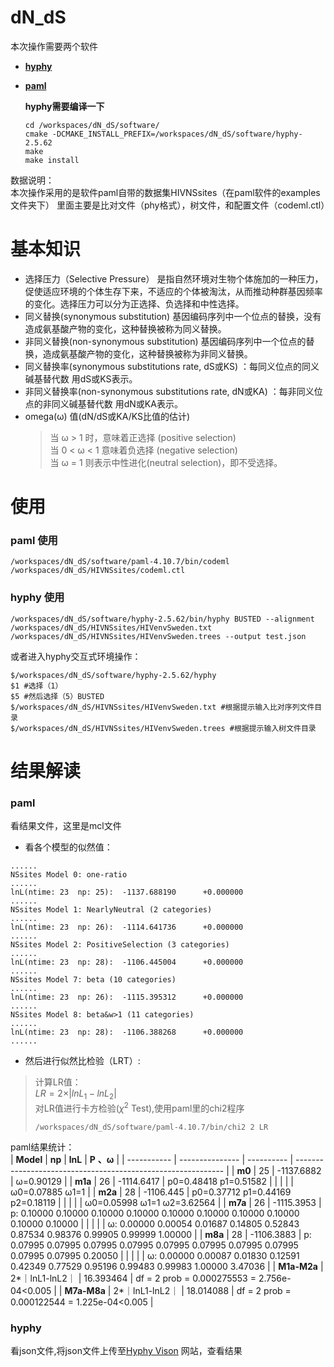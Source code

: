 # dN_dS
本次操作需要两个软件

- **[hyphy](https://github.com/veg/hyphy/releases)**  
- **[paml](https://github.com/abacus-gene/paml/releases)**

  **hyphy需要编译一下**
  ```shell
  cd /workspaces/dN_dS/software/
  cmake -DCMAKE_INSTALL_PREFIX=/workspaces/dN_dS/software/hyphy-2.5.62
  make
  make install
  ```

数据说明：  
    本次操作采用的是软件paml自带的数据集HIVNSsites（在paml软件的examples文件夹下） 里面主要是比对文件（phy格式），树文件，和配置文件（codeml.ctl）

# 基本知识  
- 选择压力（Selective Pressure） 是指自然环境对生物个体施加的一种压力，促使适应环境的个体生存下来，不适应的个体被淘汰，从而推动种群基因频率的变化。选择压力可以分为正选择、负选择和中性选择。  
- 同义替换(synonymous substitution) 基因编码序列中一个位点的替换，没有造成氨基酸产物的变化，这种替换被称为同义替换。  
- 非同义替换(non-synonymous substitution) 基因编码序列中一个位点的替换，造成氨基酸产物的变化，这种替换被称为非同义替换。  
- 同义替换率(synonymous substitutions rate, dS或KS) ：每同义位点的同义碱基替代数 用dS或KS表示。  
- 非同义替换率(non-synonymous substitutions rate, dN或KA) ：每非同义位点的非同义碱基替代数 用dN或KA表示。  
- omega(ω) 值(dN/dS或KA/KS比值的估计)  
    >当 ω > 1 时，意味着正选择 (positive selection)  
    >当 0 < ω < 1 意味着负选择 (negative selection)  
    >当 ω = 1 则表示中性进化(neutral selection)，即不受选择。  

# 使用
### paml 使用
```shell
/workspaces/dN_dS/software/paml-4.10.7/bin/codeml /workspaces/dN_dS/HIVNSsites/codeml.ctl
```
### hyphy 使用
```shell
/workspaces/dN_dS/software/hyphy-2.5.62/bin/hyphy BUSTED --alignment /workspaces/dN_dS/HIVNSsites/HIVenvSweden.txt /workspaces/dN_dS/HIVNSsites/HIVenvSweden.trees --output test.json
```


或者进入hyphy交互式环境操作：
```shell
$/workspaces/dN_dS/software/hyphy-2.5.62/hyphy
$1 #选择（1）
$5 #然后选择（5）BUSTED
$/workspaces/dN_dS/HIVNSsites/HIVenvSweden.txt #根据提示输入比对序列文件目录
$/workspaces/dN_dS/HIVNSsites/HIVenvSweden.trees #根据提示输入树文件目录
```

# 结果解读
### paml
看结果文件，这里是mcl文件
- 看各个模型的似然值：
```shell
......
NSsites Model 0: one-ratio
......
lnL(ntime: 23  np: 25):  -1137.688190      +0.000000
......
NSsites Model 1: NearlyNeutral (2 categories)
......
lnL(ntime: 23  np: 26):  -1114.641736      +0.000000
......
NSsites Model 2: PositiveSelection (3 categories)
......
lnL(ntime: 23  np: 28):  -1106.445004      +0.000000
......
NSsites Model 7: beta (10 categories)
......
lnL(ntime: 23  np: 26):  -1115.395312      +0.000000
......
NSsites Model 8: beta&w>1 (11 categories)
......
lnL(ntime: 23  np: 28):  -1106.388268      +0.000000
......
```
- 然后进行似然比检验（LRT）:
> 计算LR值：    
> $LR = 2 \times \rvert lnL_1-lnL_2 \rvert$  
> 对LR值进行卡方检验($\chi^2$ Test),使用paml里的chi2程序
> ```shell
> /workspaces/dN_dS/software/paml-4.10.7/bin/chi2 2 LR
> ```
paml结果统计：  
| **Model**   | **np**          | **lnL**    | **P** **、ω**                                                |
| ----------- | --------------- | ---------- | ------------------------------------------------------------ |
| **m0**      | 25              | -1137.6882 | ω=0.90129                                                    |
| **m1a**     | 26              | -1114.6417 | p0=0.48418  p1=0.51582                                       |
|             |                 |            | ω0=0.07885   ω1=1                                            |
| **m2a**     | 28              | -1106.445  | p0=0.37712    p1=0.44169   p2=0.18119                        |
|             |                 |            | ω0=0.05998   ω1=1    ω2=3.62564                              |
| **m7a**     | 26              | -1115.3953 | p: 0.10000   0.10000 0.10000 0.10000   0.10000 0.10000 0.10000   0.10000 0.10000 0.10000 |
|             |                 |            | ω:   0.00000 0.00054 0.01687   0.14805 0.52843 0.87534   0.98376 0.99905 0.99999   1.00000 |
| **m8a**     | 28              | -1106.3883 | p:  0.07995 0.07995 0.07995   0.07995 0.07995 0.07995   0.07995 0.07995 0.07995   0.07995 0.20050 |
|             |                 |            | ω: 0.00000 0.00087   0.01830 0.12591 0.42349   0.77529 0.95196 0.99483   0.99983 1.00000 3.47036 |
| **M1a-M2a** | 2*｜lnL1-lnL2｜ | 16.393464  | df = 2 prob = 0.000275553 = 2.756e-04<0.005                  |
| **M7a-M8a** | 2*｜lnL1-lnL2｜ | 18.014088  | df = 2 prob = 0.000122544 = 1.225e-04<0.005                  |



### hyphy  
看json文件,将json文件上传至[Hyphy Vison](http://vision.hyphy.org/) 网站，查看结果
